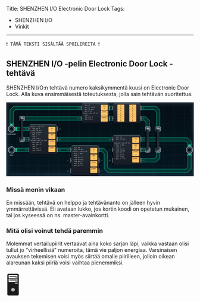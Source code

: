 Title: SHENZHEN I/O Electronic Door Lock
Tags: 
  - SHENZHEN I/O
  - Vinkit
---
`❗ TÄMÄ TEKSTI SISÄLTÄÄ SPOILEREITA ❗`

## SHENZHEN I/O -pelin Electronic Door Lock -tehtävä
SHENZHEN I/O:n tehtävä numero kaksikymmentä kuusi on Electronic Door Lock. Alla kuva ensimmäisestä toteutuksesta, jolla sain tehtävän suoritettua.

![Electronic Door Lock](../images/shenzhen_26.jpg)  

### Missä menin vikaan

En missään, tehtävä on helppo ja tehtävänanto on jälleen hyvin ymmärrettävissä. Eli avataan lukko, jos kortin koodi on opetetun mukainen, tai jos kyseessä on ns. master-avainkortti.

### Mitä olisi voinut tehdä paremmin

Molemmat vertailupiirit vertaavat aina koko sarjan läpi, vaikka vastaan olisi tullut jo "virheellisiä" numeroita, tämä vie paljon energiaa. Varsinaisen avauksen tekemisen voisi myös siirtää omalle piirilleen, jolloin oikean alareunan kaksi piiriä voisi vaihtaa pienemmiksi.

<span style="font-size:4em;">🖥️</span>